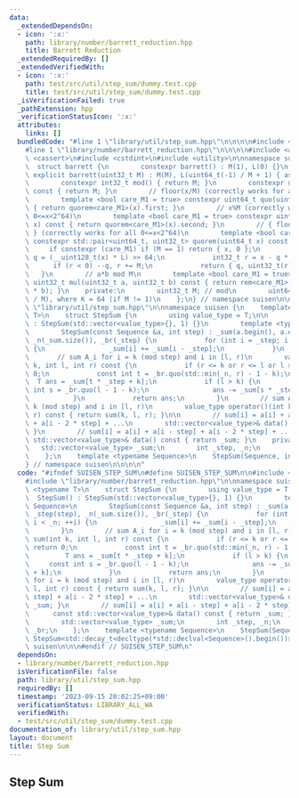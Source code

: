 ```yaml
---
data:
  _extendedDependsOn:
  - icon: ':x:'
    path: library/number/barrett_reduction.hpp
    title: Barrett Reduction
  _extendedRequiredBy: []
  _extendedVerifiedWith:
  - icon: ':x:'
    path: test/src/util/step_sum/dummy.test.cpp
    title: test/src/util/step_sum/dummy.test.cpp
  _isVerificationFailed: true
  _pathExtension: hpp
  _verificationStatusIcon: ':x:'
  attributes:
    links: []
  bundledCode: "#line 1 \"library/util/step_sum.hpp\"\n\n\n\n#include <vector>\n\n\
    #line 1 \"library/number/barrett_reduction.hpp\"\n\n\n\n#include <array>\n#include\
    \ <cassert>\n#include <cstdint>\n#include <utility>\n\nnamespace suisen {\n  \
    \  struct barrett {\n        constexpr barrett() : M(1), L(0) {}\n        constexpr\
    \ explicit barrett(uint32_t M) : M(M), L(uint64_t(-1) / M + 1) { assert(M); }\n\
    \        constexpr int32_t mod() { return M; }\n        constexpr uint32_t umod()\
    \ const { return M; }\n        // floor(x/M) (correctly works for all 0<=x<2^64)\n\
    \        template <bool care_M1 = true> constexpr uint64_t quo(uint64_t x) const\
    \ { return quorem<care_M1>(x).first; }\n        // x%M (correctly works for all\
    \ 0<=x<2^64)\n        template <bool care_M1 = true> constexpr uint32_t rem(uint64_t\
    \ x) const { return quorem<care_M1>(x).second; }\n        // { floor(x/M), x%M\
    \ } (correctly works for all 0<=x<2^64)\n        template <bool care_M1 = true>\
    \ constexpr std::pair<uint64_t, uint32_t> quorem(uint64_t x) const {\n       \
    \     if constexpr (care_M1) if (M == 1) return { x, 0 };\n            uint64_t\
    \ q = (__uint128_t(x) * L) >> 64;\n            int32_t r = x - q * M;\n      \
    \      if (r < 0) --q, r += M;\n            return { q, uint32_t(r) };\n     \
    \   }\n        // a*b mod M\n        template <bool care_M1 = true> constexpr\
    \ uint32_t mul(uint32_t a, uint32_t b) const { return rem<care_M1>(uint64_t(a)\
    \ * b); }\n    private:\n        uint32_t M; // mod\n        uint64_t L; // ceil(2^K\
    \ / M), where K = 64 (if M != 1)\n    };\n} // namespace suisen\n\n\n\n#line 7\
    \ \"library/util/step_sum.hpp\"\n\nnamespace suisen {\n    template <typename\
    \ T>\n    struct StepSum {\n        using value_type = T;\n\n        StepSum()\
    \ : StepSum(std::vector<value_type>{}, 1) {}\n        template <typename Sequence>\n\
    \        StepSum(const Sequence &a, int step) : _sum(a.begin(), a.end()), _step(step),\
    \ _n(_sum.size()), _br(_step) {\n            for (int i = _step; i < _n; ++i)\
    \ {\n                _sum[i] += _sum[i - _step];\n            }\n        }\n \
    \       // sum A_i for i = k (mod step) and i in [l, r)\n        value_type sum(int\
    \ k, int l, int r) const {\n            if (r <= k or r <= l or l >= _n) return\
    \ 0;\n            const int t = _br.quo(std::min(_n, r) - 1 - k);\n          \
    \  T ans = _sum[t * _step + k];\n            if (l > k) {\n                const\
    \ int s = _br.quo(l - 1 - k);\n                ans -= _sum[s * _step + k];\n \
    \           }\n            return ans;\n        }\n        // sum A_i for i =\
    \ k (mod step) and i in [l, r)\n        value_type operator()(int k, int l, int\
    \ r) const { return sum(k, l, r); }\n\n        // sum[i] = a[i] + a[i - step]\
    \ + a[i - 2 * step] + ...\n        std::vector<value_type>& data() { return _sum;\
    \ }\n        // sum[i] = a[i] + a[i - step] + a[i - 2 * step] + ...\n        const\
    \ std::vector<value_type>& data() const { return _sum; }\n    private:\n     \
    \   std::vector<value_type> _sum;\n        int _step, _n;\n        barrett _br;\n\
    \    };\n    template <typename Sequence>\n    StepSum(Sequence, int) -> StepSum<std::decay_t<decltype(*std::declval<Sequence>().begin())>>;\n\
    } // namespace suisen\n\n\n\n"
  code: "#ifndef SUISEN_STEP_SUM\n#define SUISEN_STEP_SUM\n\n#include <vector>\n\n\
    #include \"library/number/barrett_reduction.hpp\"\n\nnamespace suisen {\n    template\
    \ <typename T>\n    struct StepSum {\n        using value_type = T;\n\n      \
    \  StepSum() : StepSum(std::vector<value_type>{}, 1) {}\n        template <typename\
    \ Sequence>\n        StepSum(const Sequence &a, int step) : _sum(a.begin(), a.end()),\
    \ _step(step), _n(_sum.size()), _br(_step) {\n            for (int i = _step;\
    \ i < _n; ++i) {\n                _sum[i] += _sum[i - _step];\n            }\n\
    \        }\n        // sum A_i for i = k (mod step) and i in [l, r)\n        value_type\
    \ sum(int k, int l, int r) const {\n            if (r <= k or r <= l or l >= _n)\
    \ return 0;\n            const int t = _br.quo(std::min(_n, r) - 1 - k);\n   \
    \         T ans = _sum[t * _step + k];\n            if (l > k) {\n           \
    \     const int s = _br.quo(l - 1 - k);\n                ans -= _sum[s * _step\
    \ + k];\n            }\n            return ans;\n        }\n        // sum A_i\
    \ for i = k (mod step) and i in [l, r)\n        value_type operator()(int k, int\
    \ l, int r) const { return sum(k, l, r); }\n\n        // sum[i] = a[i] + a[i -\
    \ step] + a[i - 2 * step] + ...\n        std::vector<value_type>& data() { return\
    \ _sum; }\n        // sum[i] = a[i] + a[i - step] + a[i - 2 * step] + ...\n  \
    \      const std::vector<value_type>& data() const { return _sum; }\n    private:\n\
    \        std::vector<value_type> _sum;\n        int _step, _n;\n        barrett\
    \ _br;\n    };\n    template <typename Sequence>\n    StepSum(Sequence, int) ->\
    \ StepSum<std::decay_t<decltype(*std::declval<Sequence>().begin())>>;\n} // namespace\
    \ suisen\n\n\n#endif // SUISEN_STEP_SUM\n"
  dependsOn:
  - library/number/barrett_reduction.hpp
  isVerificationFile: false
  path: library/util/step_sum.hpp
  requiredBy: []
  timestamp: '2023-09-15 20:02:25+09:00'
  verificationStatus: LIBRARY_ALL_WA
  verifiedWith:
  - test/src/util/step_sum/dummy.test.cpp
documentation_of: library/util/step_sum.hpp
layout: document
title: Step Sum
---
```

## Step Sum
